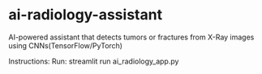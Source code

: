 # ai-radiology-assistant
AI-powered assistant that detects tumors or fractures from X-Ray images using CNNs(TensorFlow/PyTorch)

Instructions:
Run: streamlit run ai_radiology_app.py
